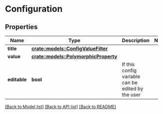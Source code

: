 # Configuration

## Properties

Name | Type | Description | Notes
------------ | ------------- | ------------- | -------------
**title** | [**crate::models::ConfigValueFilter**](ConfigValueFilter.md) |  | 
**value** | [**crate::models::PolymorphicProperty**](PolymorphicProperty.md) |  | 
**editable** | **bool** | If this config variable can be edited by the user | 

[[Back to Model list]](../README.md#documentation-for-models) [[Back to API list]](../README.md#documentation-for-api-endpoints) [[Back to README]](../README.md)


